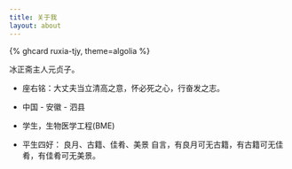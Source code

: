 ```yaml
---
title: 关于我
layout: about
---
```



{% ghcard ruxia-tjy, theme=algolia %}



冰正斋主人元贞子。

+ 座右铭：大丈夫当立清高之意，怀必死之心，行奋发之志。

+ 中国 - 安徽 - 泗县

+ 学生，生物医学工程(BME)

+ 平生四好： 良月、古籍、佳肴、美景
自言，有良月可无古籍，有古籍可无佳肴，有佳肴可无美景。